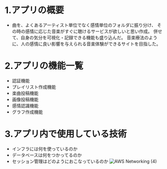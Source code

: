 # 1.アプリの概要
- 曲を、よくあるアーティスト単位でなく感情単位のフォルダに振り分け、
その時の感情に応じた音楽がすぐに聴けるサービスが欲しいと思い作成。
併せて、自身の気分を可視化・記録できる機能も盛り込んだ。
音楽療法のように、人の感情に良い影響を与えられる音楽体験ができるサイトを目指した。
# 2.アプリの機能一覧
- 認証機能
- プレイリスト作成機能
- 楽曲投稿機能
- 画像投稿機能
- 感情認識機能
- グラフ作成機能
# 3.アプリ内で使用している技術
- インフラには何を使っているのか
- データベースは何をつかってるのか
- セッション管理はどのようにおこなっているのか
![AWS Networking (4)](https://user-images.githubusercontent.com/59190800/78736590-7b567c00-7988-11ea-928d-3462a1fdf7c2.png)
